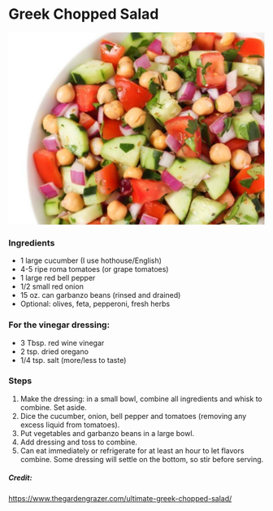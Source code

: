 # Greek Chopped Salad
![pic](assets/img/portfolio/greek-salad.jpeg)

### Ingredients
* 1 large cucumber (I use hothouse/English)
* 4-5 ripe roma tomatoes (or grape tomatoes)
* 1 large red bell pepper
* 1/2 small red onion
* 15 oz. can garbanzo beans (rinsed and drained)
* Optional: olives, feta, pepperoni, fresh herbs


### For the vinegar dressing:
* 3 Tbsp. red wine vinegar
* 2 tsp. dried oregano
* 1/4 tsp. salt (more/less to taste)

### Steps
1. Make the dressing: in a small bowl, combine all ingredients and whisk to combine. Set aside.
2. Dice the cucumber, onion, bell pepper and tomatoes (removing any excess liquid from tomatoes).
3. Put vegetables and garbanzo beans in a large bowl.
4. Add dressing and toss to combine.
5. Can eat immediately or refrigerate for at least an hour to let flavors combine. Some dressing will settle on the bottom, so stir before serving.




##### Credit:
https://www.thegardengrazer.com/ultimate-greek-chopped-salad/